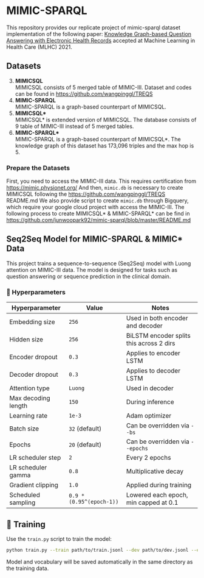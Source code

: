 # MIMIC-SPARQL
This repository provides our replicate project of mimic-sparql dataset implementation of the following paper: [Knowledge Graph-based Question Answering with Electronic Health Records](https://arxiv.org/abs/2010.09394) accepted at Machine Learning in Health Care (MLHC) 2021.

## Datasets

3. __MIMICSQL__  
MIMICSQL consists of 5 merged table of MIMIC-III. Dataset and codes can be found in https://github.com/wangpinggl/TREQS
4. __MIMIC-SPARQL__  
MIMIC-SPARQL is a graph-based counterpart of MIMICSQL.
3. __MIMICSQL*__  
MIMICSQL* is extended version of MIMICSQL. The database consists of 9 table of MIMIC-III instead of 5 merged tables.  
4. __MIMIC-SPARQL*__  
MIMIC-SPARQL is a graph-based counterpart of MIMICSQL*. The knowledge graph of this dataset has 173,096 triples and the max hop is 5.

### Prepare the Datasets

First, you need to access the MIMIC-III data. This requires certification from https://mimic.physionet.org/ 
And then, `mimic.db` is necessary to create MIMICSQL following the https://github.com/wangpinggl/TREQS README.md 
We also provide script to create `mimic.db` through Bigquery, which require your google cloud project with access the MIMIC-III.
The following process to create MIMICSQL* & MIMIC-SPARQL* can be find in https://github.com/junwoopark92/mimic-sparql/blob/master/README.md

## Seq2Seq Model for MIMIC-SPARQL & MIMIC* Data

This project trains a sequence-to-sequence (Seq2Seq) model with Luong attention on MIMIC-III data. The model is designed for tasks such as question answering or sequence prediction in the clinical domain.

### 🔧 Hyperparameters

| Hyperparameter        | Value                    | Notes                                      |
|-----------------------|--------------------------|--------------------------------------------|
| Embedding size        | `256`                    | Used in both encoder and decoder           |
| Hidden size           | `256`                    | BiLSTM encoder splits this across 2 dirs   |
| Encoder dropout       | `0.3`                    | Applies to encoder LSTM                    |
| Decoder dropout       | `0.3`                    | Applies to decoder LSTM                    |
| Attention type        | `Luong`                  | Used in decoder                            |
| Max decoding length   | `150`                    | During inference                           |
| Learning rate         | `1e-3`                   | Adam optimizer                             |
| Batch size            | `32` (default)           | Can be overridden via `--bs`               |
| Epochs                | `20` (default)           | Can be overridden via `--epochs`           |
| LR scheduler step     | `2`                      | Every 2 epochs                             |
| LR scheduler gamma    | `0.8`                    | Multiplicative decay                       |
| Gradient clipping     | `1.0`                    | Applied during training                    |
| Scheduled sampling    | `0.9 * (0.95^(epoch-1))` | Lowered each epoch, min capped at 0.1      |

## 🚀 Training

Use the `train.py` script to train the model:

```bash
python train.py --train path/to/train.jsonl --dev path/to/dev.jsonl --epochs 20 --bs 32
```

Model and vocabulary will be saved automatically in the same directory as the training data.

